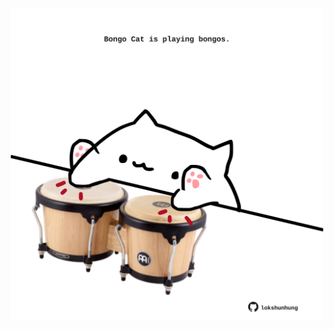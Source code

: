 <!-- built at 13/04/2022, 16:00:56 UTC -->
<p align="center">
  <img width="500" height="500" src="./ReadmeImage.svg">
</p>
